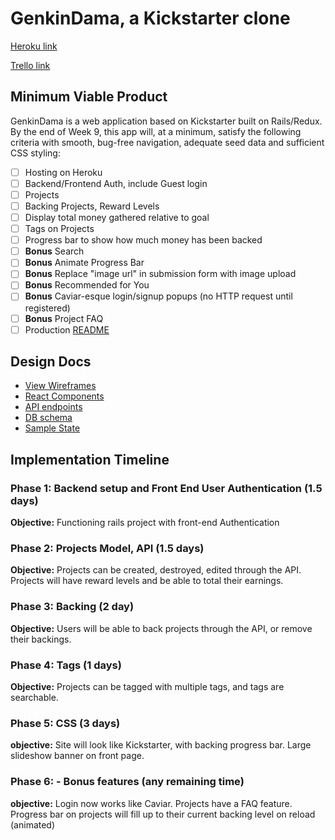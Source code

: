 # GenkinDama, a Kickstarter clone

[Heroku link][heroku] 

[Trello link][trello]

[heroku]: https://genkindama.herokuapp.com/
[trello]: https://trello.com/b/kwnahtrO/kickstarterclone

## Minimum Viable Product

GenkinDama is a web application based on Kickstarter built on Rails/Redux.  By the end of Week 9, this app will, at a minimum, satisfy the
following criteria with smooth, bug-free navigation, adequate seed data and
sufficient CSS styling:

- [ ] Hosting on Heroku
- [ ] Backend/Frontend Auth, include Guest login
- [ ] Projects
- [ ] Backing Projects, Reward Levels
- [ ] Display total money gathered relative to goal
- [ ] Tags on Projects
- [ ] Progress bar to show how much money has been backed
- [ ] **Bonus** Search
- [ ] **Bonus** Animate Progress Bar
- [ ] **Bonus** Replace "image url" in submission form with image upload
- [ ] **Bonus** Recommended for You
- [ ] **Bonus** Caviar-esque login/signup popups (no HTTP request until registered)
- [ ] **Bonus** Project FAQ
- [ ] Production [README](docs/production_readme.md)

## Design Docs
* [View Wireframes][wireframes]
* [React Components][components]
* [API endpoints][api-endpoints]
* [DB schema][schema]
* [Sample State][sample-state]

[wireframes]: docs/wireframes
[components]: docs/component-hierarchy.md
[sample-state]: docs/sample-state.md
[api-endpoints]: docs/api-endpoints.md
[schema]: docs/schema.md


## Implementation Timeline

### Phase 1: Backend setup and Front End User Authentication (1.5 days)

**Objective:** Functioning rails project with front-end Authentication

### Phase 2: Projects Model, API (1.5 days)

**Objective:** Projects can be created, destroyed, edited through the API. Projects will have reward levels and be able to total their earnings.

### Phase 3: Backing (2 day)

**Objective:** Users will be able to back projects through the API, or remove their backings.

### Phase 4: Tags (1 days)

**Objective:** Projects can be tagged with multiple tags, and tags are searchable.

### Phase 5: CSS (3 days)

**objective:** Site will look like Kickstarter, with backing progress bar. Large slideshow banner on front page.

### Phase 6: - Bonus features (any remaining time)

**objective:** Login now works like Caviar. Projects have a FAQ feature. Progress bar on projects will fill up to their current backing level on reload (animated)
